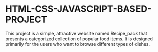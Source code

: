 # HTML-CSS-JAVASCRIPT-BASED-PROJECT
This project is a simple, attractive website named Recipe_pack that presents a categorized collection of popular food items. It is designed primarily for the users who want to browse different types of dishes.
